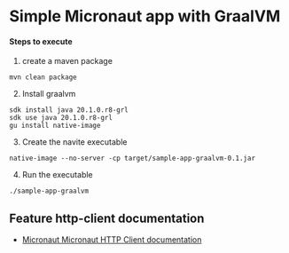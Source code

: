 # Simple Micronaut app with GraalVM
#### Steps to execute
1. create a maven package
```
mvn clean package
```
2. Install graalvm
```
sdk install java 20.1.0.r8-grl
sdk use java 20.1.0.r8-grl
gu install native-image
```
3. Create the navite executable
```
native-image --no-server -cp target/sample-app-graalvm-0.1.jar
```
4. Run the executable
```
./sample-app-graalvm
```

## Feature http-client documentation

- [Micronaut Micronaut HTTP Client documentation](https://docs.micronaut.io/latest/guide/index.html#httpClient)

